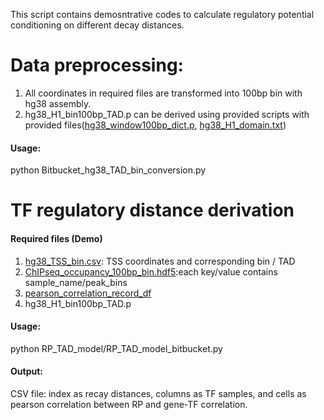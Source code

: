 This script contains demosntrative codes to calculate regulatory potential conditioning on different decay distances.

# Data preprocessing: 
1. All coordinates in required files are transformed into 100bp bin with hg38 assembly. 
2. hg38_H1_bin100bp_TAD.p can be derived using provided scripts with provided files([hg38_window100bp_dict.p](https://bitbucket.org/liulab/tf_regulatory_distance/downloads/hg38_window100bp_dict.p), [hg38_H1_domain.txt](https://bitbucket.org/liulab/tf_regulatory_distance/downloads/hg38_H1_domain.txt))

#### Usage:
python Bitbucket_hg38_TAD_bin_conversion.py

# TF regulatory distance derivation

#### Required files (Demo)
1. [hg38_TSS_bin.csv](https://bitbucket.org/liulab/tf_regulatory_distance/downloads/hg38_TSS_bin.csv): TSS coordinates and corresponding bin / TAD
2. [ChIPseq_occupancy_100bp_bin.hdf5](https://bitbucket.org/liulab/tf_regulatory_distance/downloads/TEAD1_YY1_ranked_occupancy_100bp_bin.hdf5):each key/value contains sample_name/peak_bins
3. [pearson_correlation_record_df]()
4. hg38_H1_bin100bp_TAD.p

#### Usage:
python RP_TAD_model/RP_TAD_model_bitbucket.py 

#### Output:
CSV file: index as recay distances, columns as TF samples, and cells as pearson correlation between RP and gene-TF correlation.